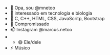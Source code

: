 - 👋 Opa, sou @mnetoo
- 👀 interessado em tecnologia e biologia
- 🌱 C, C++, HTML, CSS, JavaScritp, Bootstrap
- 💞️ Compromissado
- 📫 Instagram @marcus.netoo
- - 😄 Ele/dele
- ⚡ Músico
